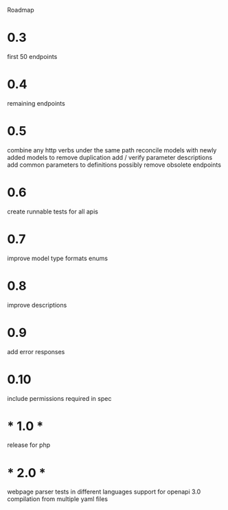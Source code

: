 Roadmap

# 0.3

first 50 endpoints

# 0.4

remaining endpoints

# 0.5

combine any http verbs under the same path
reconcile models with newly added models to remove duplication
add / verify parameter descriptions
add common parameters to definitions
possibly remove obsolete endpoints

# 0.6

create runnable tests for all apis

# 0.7

improve model type formats
enums

# 0.8

improve descriptions

# 0.9

add error responses

# 0.10

include permissions required in spec

# * 1.0 *

release for php

# * 2.0 *

webpage parser
tests in different languages
support for openapi 3.0
compilation from multiple yaml files